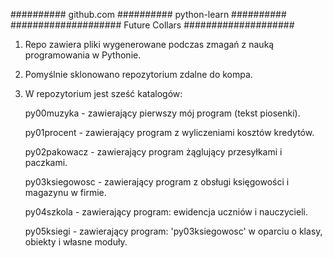 ########## github.com ########## python-learn ##########
#################### Future Collars ####################

1. Repo zawiera pliki wygenerowane podczas zmagań z nauką programowania w Pythonie.

2. Pomyślnie sklonowano repozytorium zdalne do kompa.

3. W repozytorium jest sześć katalogów:

	py00muzyka	- zawierający pierwszy mój program (tekst piosenki).
	
	py01procent	- zawierający program z wyliczeniami kosztów kredytów.

	py02pakowacz	- zawierający program żąglujący przesyłkami i paczkami.

	py03ksiegowosc	- zawierający program z obsługi księgowości i magazynu w firmie.

	py04szkola	- zawierający program: ewidencja uczniów i nauczycieli.

	py05ksiegi	- zawierający program: 'py03ksiegowosc' w oparciu o klasy, obiekty i własne moduły.
